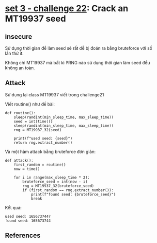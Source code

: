 # **[set 3 - challenge 22](https://cryptopals.com/sets/3/challenges/22): Crack an MT19937 seed**

## insecure
Sử dụng thời gian để làm seed sẽ rất dễ bị đoán ra bằng bruteforce với số lần thử ít.

Không chỉ MT19937 mà bất kì PRNG nào sử dụng thời gian làm seed đều không an toàn. 

## Attack
Sử dụng lại class MT19937 viết trong challenge21

Viết routine() như đề bài:
```
def routine():
    sleep(randint(min_sleep_time, max_sleep_time))
    seed = int(time())
    sleep(randint(min_sleep_time, max_sleep_time))
    rng = MT19937_32(seed)

    print(f"used seed: {seed}")
    return rng.extract_number()
```
Và một hàm attack bằng bruteforce đơn giản:
```
def attack():
    first_random = routine()
    now = time()

    for i in range(max_sleep_time * 2):
        bruteforce_seed = int(now - i)
        rng = MT19937_32(bruteforce_seed)
        if (first_random == rng.extract_number()):
            print(f"found seed: {bruteforce_seed}")
            break
```
Kết quả:
```
used seed: 1656737447
found seed: 165673744
```

## References

